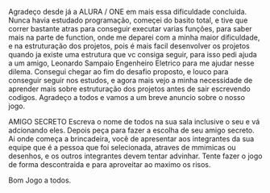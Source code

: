 Agradeço desde já a ALURA / ONE em mais essa dificuldade concluida.
Nunca havia estudado programação, começei do basito total, e tive que correr bastante atras para conseguir executar varias funções, para saber mais na parte de function, onde me deparei com a minha maior dificuldade, e na estruturação dos projetos, pois é mais facil desenvolver os projetos quando ja existe uma estrutura que vc consiga seguir, para isso pedi ajuda a um amigo, Leonardo Sampaio Engenheiro Eletrico para me ajudar nesse dilema.
Consegui chegar ao fim do desafio proposto, e louco para conseguir seguir nos estudos, e agora mais vejo a minha necessidade de aprender mais sobre estruturação dos projetos antes de sair escrevendo codigos.
Agradeço a todos e vamos a um breve anuncio sobre o nosso jogo.

AMIGO SECRETO
Escreva o nome de todos na sua sala inclusive o seu e vá adcionando eles.
Depois peça para fazer a escolha de seu amigo secreto.
Ai onde começa a brincadeira, você de apresentar aos integrantes da sua equipe que é a pessoa que foi selecionada, atraves de mmimicas ou desenhos, e os outros integrantes devem tentar advinhar.
Tente fazer o jogo de forma descontraida e para aproveitar ao maximo os risos.

Bom Jogo a todos.
